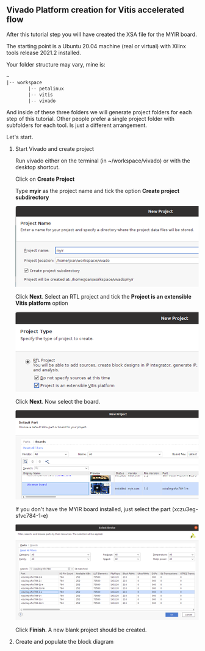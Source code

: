 ## Vivado Platform creation for Vitis accelerated flow
After this tutorial step you will have created the XSA file for the MYIR board.

The starting point is a Ubuntu 20.04 machine (real or virtual) with Xilinx tools release 2021.2 installed.

Your folder structure may vary, mine is:

```
~
|-- workspace
        |-- petalinux
        |-- vitis
        |-- vivado
```

And inside of these three folders we will generate project folders for each step of this tutorial. Other people prefer a single project folder with subfolders for each tool. Is just a different arrangement.

Let's start.

1. Start Vivado and create project

    Run vivado either on the terminal (in ~/workspace/vivado) or with the desktop shortcut.

    Click on **Create Project**
    
    Type **myir** as the project name and tick the option **Create project subdirectory**
    
    ![missing image](images/01_010.png)
    
    Click **Next**. Select an RTL project and tick the **Project is an extensible Vitis platform** option
    
    ![missing image](images/01_020.png)
    
    Click **Next**. Now select the board. 
    
    ![missing image](images/01_030.png)
    
    If you don't have the MYIR board installed, just select the part (xczu3eg-sfvc784-1-e)
    
    ![missing image](images/01_035.png)
    
    Click **Finish**. A new blank project should be created.

2. Create and populate the block diagram

    
